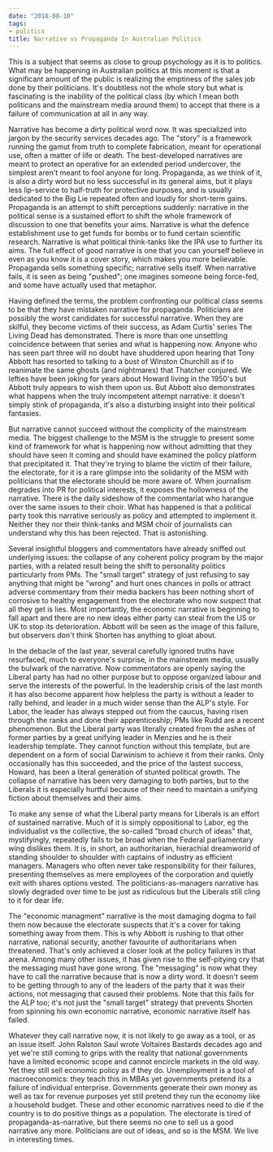 ```yaml
---
date: "2018-08-10"
tags:
- politics
title: Narrative vs Propaganda In Australian Politics
---
```


This is a subject that seems as close to group psychology as it is to politics. What may be
happening in Australian politics at this moment is that a significant amount of the public is
realizing the emptiness of the sales job done by their politicians. It's doubtless not the
whole story but what is fascinating is the inability of the political class (by which I mean
both politicans and the mainstream media around them) to accept that there is a failure of
communication at all in any way.

Narrative has become a dirty political word now. It was specialized into jargon by the security
services decades ago. The "story" is a framework running the gamut from truth to complete
fabrication, meant for operational use, often a matter of life or death. The best-developed
narratives are meant to protect an operative for an extended period undercover, the simplest
aren't meant to fool anyone for long. Propaganda, as we think of it, is also a dirty word but
no less successful in its general aims, but it plays less lip-service to half-truth for
protective purposes, and is usually dedicated to the Big Lie repeated often and loudly for
short-term gains. Propaganda is an attempt to shift perceptions suddenly: narrative in the
political sense is a sustained effort to shift the whole framework of discussion to one that
benefits your aims. Narrative is what the defence establishment use to get funds for bombs or
to fund certain scientific research. Narrative is what political think-tanks like the IPA use
to further its aims. The full effect of good narrative is one that you can yourself believe in
even as you know it is a cover story, which makes you more believable. Propaganda sells
something specific; narrative sells itself. When narrative fails, it is seen as being "pushed";
one imagines someone being force-fed, and some have actually used that metaphor.

Having defined the terms, the problem confronting our political class seems to be that they
have mistaken narrative for propaganda. Politicians are possibly the worst candidates for
successful narrative. When they are skilful, they become victims of their success, as Adam
Curtis' series The Living Dead has demonstrated. There is more than one unsettling coincidence
between that series and what is happening now. Anyone who has seen part three will no doubt
have shuddered upon hearing that Tony Abbott has resorted to talking to a bust of Winston
Churchill as if to reanimate the same ghosts (and nightmares) that Thatcher conjured. We
lefties have been joking for years about Howard living in the 1950's but Abbott truly appears
to wish them upon us. But Abbott also demonstrates what happens when the truly incompetent
attempt narrative: it doesn't simply stink of propaganda, it's also a disturbing insight into
their political fantasies.

But narrative cannot succeed without the complicity of the mainstream media. The biggest
challenge to the MSM is the struggle to present some kind of framework for what is happening
now without admitting that they should have seen it coming and should have examined the policy
platform that precipitated it. That they're trying to blame the victim of their failure, the
electorate, for it is a rare glimpse into the solidarity of the MSM with politicians that the
electorate should be more aware of. When journalism degrades into PR for political interests,
it exposes the hollowness of the narrative. There is the daily sideshow of the commentariat who
harangue over the same issues to their choir. What has happened is that a political party took
this narrative seriously as policy and attempted to implement it. Neither they nor their
think-tanks and MSM choir of journalists can understand why this has been rejected. That is
astonishing.

Several insightful bloggers and commentators have already sniffed out underlying issues: the
collapse of any coherent policy program by the major parties, with a related result being the
shift to personality politics particularly from PMs. The "small target" strategy of just
refusing to say anything that might be "wrong" and hurt ones chances in polls or attract
adverse commentary from their media backers has been nothing short of corrosive to healthy
engagement from the electorate who now suspect that all they get is lies. Most importantly, the
economic narrative is beginning to fall apart and there are no new ideas either party can steal
from the US or UK to stop its deterioration. Abbott will be seen as the image of this failure,
but observers don't think Shorten has anything to gloat about.

In the debacle of the last year, several carefully ignored truths have resurfaced, much to
everyone's surprise, in the mainstream media, usually the bulwark of the narrative. Now
commentators are openly saying the Liberal party has had no other purpose but to oppose
organized labour and serve the interests of the powerful. In the leadership crisis of the last
month it has also become apparent how helpless the party is without a leader to rally behind,
and leader in a much wider sense than the ALP's style. For Labor, the leader has always stepped
out from the caucus, having risen through the ranks and done their apprenticeship; PMs like
Rudd are a recent phenomenon. But the Liberal party was literally created from the ashes of
former parties by a great unifying leader in Menzies and he is their leadership template. They
cannot function without this template, but are dependent on a form of social Darwinism to
achieve it from their ranks. Only occasionally has this succeeded, and the price of the lastest
success, Howard, has been a literal generation of stunted political growth. The collapse of
narrative has been very damaging to both parties, but to the Liberals it is especially hurtful
because of their need to maintain a unifying fiction about themselves and their aims.

To make any sense of what the Liberal party means for Liberals is an effort of sustained
narrative. Much of it is simply oppositional to Labor, eg the individualist vs the collective,
the so-called "broad church of ideas" that, mystifyingly, repeatedly fails to be broad when the
Federal parliamentary wing dislikes them. It is, in short, an authoritarian, hierachial
dreamworld of standing shoulder to shoulder with captains of industry as efficient managers.
Managers who often never take responsibility for their failures, presenting themselves as mere
employees of the corporation and quietly exit with shares options vested. The
politicians-as-managers narrative has slowly degraded over time to be just as ridiculous but
the Liberals still cling to it for dear life.

The "economic managment" narrative is the most damaging dogma to fail them now because the
electorate suspects that it's a cover for taking something away from them. This is why Abbott
is rushing to that other narrative, national security, another favourite of authoritarians when
threatened. That's only achieved a closer look at the policy failures in that arena. Among many
other issues, it has given rise to the self-pitying cry that the messaging must have gone
wrong. The "messaging" is now what they have to call the narrative because that is now a dirty
word. It doesn't seem to be getting through to any of the leaders of the party that it was
their actions, not messaging that caused their problems. Note that this fails for the ALP too;
it's not just the "small target" strategy that prevents Shorten from spinning his own economic
narrative, economic narrative itself has failed.

Whatever they call narrative now, it is not likely to go away as a tool, or as an issue itself.
John Ralston Saul wrote Voltaires Bastards decades ago and yet we're still coming to grips with
the reality that national governments have a limited economic scope and cannot encircle markets
in the old way. Yet they still sell economic policy as if they do. Unemployment is a tool of
macroeconomics: they teach this in MBAs yet governments pretend its a failure of individual
enterprise. Governments generate their own money as well as tax for revenue purposes yet still
pretend they run the economy like a household budget. These and other economic narratives need
to die if the country is to do positive things as a population. The electorate is tired of
propaganda-as-narrative, but there seems no one to sell us a good narrative any more.
Politicians are out of ideas, and so is the MSM. We live in interesting times.

[comment]:# ( vim: set tw=95 ts=4 sw=4 wrap et: )
